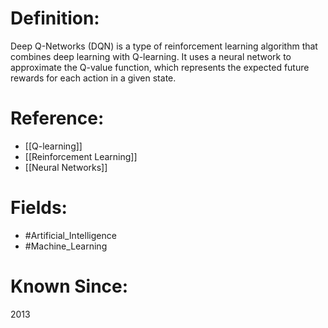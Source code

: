 

# Definition:
Deep Q-Networks (DQN) is a type of reinforcement learning algorithm that combines deep learning with Q-learning. It uses a neural network to approximate the Q-value function, which represents the expected future rewards for each action in a given state.

# Reference:
- [[Q-learning]]
- [[Reinforcement Learning]]
- [[Neural Networks]]

# Fields: 
- #Artificial_Intelligence
- #Machine_Learning

# Known Since:
2013

